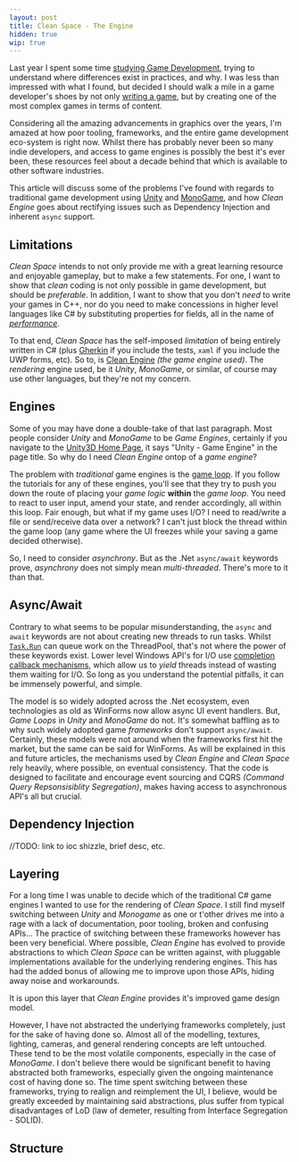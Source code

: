 ```yaml
---
layout: post
title: Clean Space - The Engine
hidden: true
wip: true
---
```


Last year I spent some time [studying Game Development](http://blog.devbot.net/industry/), trying to understand where differences exist in practices, and why. I was less than impressed with what I found, but decided I should walk a mile in a game developer's shoes by not only [writing a game](http://blog.devbot.net/tag/clean-space/), but by creating one of the most complex games in terms of content.

Considering all the amazing advancements in graphics over the years, I'm amazed at how poor tooling, frameworks, and the entire game development eco-system is right now. Whilst there has probably never been so many indie developers, and access to game engines is possibly the best it's ever been, these resources feel about a decade behind that which is available to other software industries.

This article will discuss some of the problems I've found with regards to traditional game development using [Unity](https://unity3d.com/) and [MonoGame](http://www.monogame.net/), and how _Clean Engine_ goes about rectifying issues such as Dependency Injection and inherent `async` support. 

## Limitations

_Clean Space_ intends to not only provide me with a great learning resource and enjoyable gameplay, but to make a few statements. For one, I want to show that _clean_ coding is not only possible in game development, but should be _preferable_. In addition, I want to show that you don't _need_ to write your games in C++, nor do you need to make concessions in higher level languages like C# by substituting properties for fields, all in the name of [_performance_](http://web.ageofascent.com/asp-net-core-exeeds-1-15-million-requests-12-6-gbps/).

To that end, _Clean Space_ has the self-imposed _limitation_ of being entirely written in C# (plus [Gherkin](https://github.com/cucumber/cucumber/wiki/Gherkin) if you include the tests, `xaml` if you include the UWP forms, etc). So to, is [Clean Engine](https://github.com/clean-development/engine) _(the game engine used)_. The _rendering_ engine used, be it _Unity_, _MonoGame_, or similar, of course may use other languages, but they're not my concern.

## Engines

Some of you may have done a double-take of that last paragraph. Most people consider _Unity_ and _MonoGame_ to be _Game Engines_, certainly if you navigate to the [Unity3D Home Page](https://unity3d.com/), it says "Unity - Game Engine" in the page title. So why do I need _Clean Engine_ ontop of a _game engine_? 

The problem with _traditional_ game engines is the [game loop](http://gameprogrammingpatterns.com/game-loop.html). If you follow the tutorials for any of these engines, you'll see that they try to push you down the route of placing your _game logic_ **within** the _game loop_. You need to react to user input, amend your state, and render accordingly, all within this loop. Fair enough, but what if my game uses I/O? I need to read/write a file or send/receive data over a network? I can't just block the thread within the game loop (any game where the UI freezes while your saving a game decided otherwise).

So, I need to consider _asynchrony_. But as the .Net `async/await` keywords prove, _asynchrony_ does not simply mean _multi-threaded_. There's more to it than that.

## Async/Await

Contrary to what seems to be popular misunderstanding, the `async` and `await` keywords are not about creating new threads to run tasks. Whilst [`Task.Run`](https://msdn.microsoft.com/en-us/library/system.threading.tasks.task.run(v=vs.110).aspx) can queue work on the ThreadPool, that's not where the power of these keywords exist. Lower level Windows API's for I/O use [completion callback mechanisms](https://msdn.microsoft.com/en-us/library/windows/desktop/ms684124(v=vs.85).aspx), which allow us to _yield_ threads instead of wasting them waiting for I/O. So long as you understand the potential pitfalls, it can be immensely powerful, and simple.

The model is so widely adopted across the .Net ecosystem, even technologies as old as WinForms now allow async UI event handlers. But, _Game Loops_ in _Unity_ and _MonoGame_ do not. It's somewhat baffling as to why such widely adopted game _frameworks_ don't support `async/await`. Certainly, these models were not around when the frameworks first hit the market, but the same can be said for WinForms. As will be explained in this and future articles, the mechanisms used by _Clean Engine_ and _Clean Space_ rely heavily, where possible, on eventual consistency. That the code is designed to facilitate and encourage event sourcing and CQRS _(Command Query Repsonsisiblity Segregation)_, makes having access to asynchronous API's all but crucial.

## Dependency Injection

//TODO: link to ioc shizzle, brief desc, etc.

## Layering

For a long time I was unable to decide which of the traditional C# game engines I wanted to use for the rendering of _Clean Space_. I still find myself switching between _Unity_ and _Monogame_ as one or t'other drives me into a rage with a lack of documentation, poor tooling, broken and confusing APIs... The practice of switching between these frameworks however has been very beneficial. Where possible, _Clean Engine_ has evolved to provide abstractions to which _Clean Space_ can be written against, with pluggable implementations available for the underlying rendering engines. This has had the added bonus of allowing me to improve upon those APIs, hiding away noise and workarounds.

It is upon this layer that _Clean Engine_ provides it's improved game design model. 

However, I have not abstracted the underlying frameworks completely, just for the sake of having done so. Almost all of the modelling, textures, lighting, cameras, and general rendering concepts are left untouched. These tend to be the most volatile components, especially in the case of _MonoGame_. I don't believe there would be significant benefit to having abstracted both frameworks, especially given the ongoing maintenance cost of having done so. The time spent switching between these frameworks, trying to realign and reimplement the UI, I believe, would be greatly exceeded by maintaining said abstractions, plus suffer from typical disadvantages of LoD (law of demeter, resulting from Interface Segregation - SOLID).

## Structure

